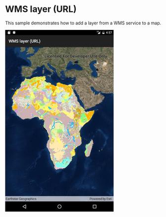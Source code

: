 # WMS layer (URL)

This sample demonstrates how to add a layer from a WMS service to a map.

<img src="WMSLayerUrl.jpg" width="350"/>



